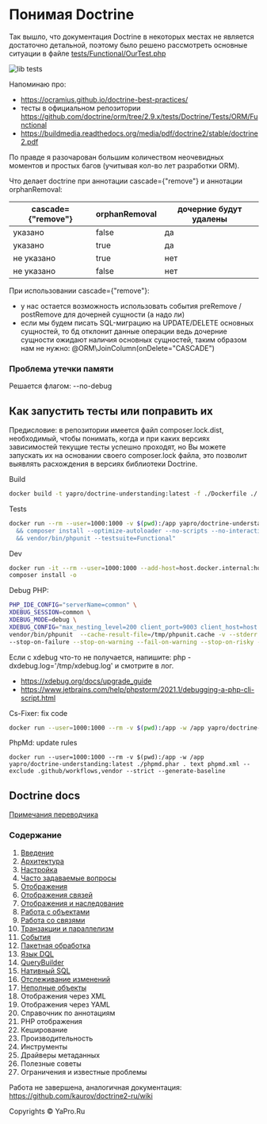# Понимая Doctrine

Так вышло, что документация Doctrine в некоторых местах не является достаточно детальной, поэтому было решено
рассмотреть основные ситуации в файле [tests/Functional/OurTest.php](tests/Functional/OurTest.php)

![lib tests](https://github.com/yapro/doctrine-understanding/actions/workflows/main.yml/badge.svg)

Напоминаю про:
- https://ocramius.github.io/doctrine-best-practices/
- тесты в официальном репозитории https://github.com/doctrine/orm/tree/2.9.x/tests/Doctrine/Tests/ORM/Functional
- https://buildmedia.readthedocs.org/media/pdf/doctrine2/stable/doctrine2.pdf

По правде я разочарован большим количеством неочевидных моментов и простых багов (учитывая кол-во лет разработки ORM).

Что делает doctrine при аннотации cascade={"remove"} и аннотации orphanRemoval:

| cascade={"remove"} | orphanRemoval | дочерние будут удалены |
|--------------------|---------------|------------------------|
| указано            | false         | да                     |
| указано            | true          | да                     |
| не указано         | true          | нет                    |
| не указано         | false         | нет                    |

При использовании cascade={"remove"}:
- у нас остается возможность использовать события preRemove / postRemove для дочерней сущности (а надо ли)
- если мы будем писать SQL-миграцию на UPDATE/DELETE основных сущностей, то бд отклонит данные операции ведь дочерние
  сущности ожидают наличия основных сущностей, таким образом нам не нужно: @ORM\JoinColumn(onDelete="CASCADE")

### Проблема утечки памяти

Решается флагом: --no-debug

## Как запустить тесты или поправить их

Предисловие: в репозитории имеется файл composer.lock.dist, необходимый, чтобы понимать, когда и при каких версиях
зависимостей текущие тесты успешно проходят, но Вы можете запускать их на основании своего composer.lock файла, это 
позволит выявлять расхождения в версиях библиотеки Doctrine.

Build
```sh
docker build -t yapro/doctrine-understanding:latest -f ./Dockerfile ./
```

Tests
```sh
docker run --rm --user=1000:1000 -v $(pwd):/app yapro/doctrine-understanding:latest bash -c "cd /app \
  && composer install --optimize-autoloader --no-scripts --no-interaction \
  && vendor/bin/phpunit --testsuite=Functional"
```

Dev
```sh
docker run -it --rm --user=1000:1000 --add-host=host.docker.internal:host-gateway -v $(pwd):/app -w /app yapro/doctrine-understanding:latest bash
composer install -o
```

Debug PHP:
```sh
PHP_IDE_CONFIG="serverName=common" \
XDEBUG_SESSION=common \
XDEBUG_MODE=debug \
XDEBUG_CONFIG="max_nesting_level=200 client_port=9003 client_host=host.docker.internal" \
vendor/bin/phpunit  --cache-result-file=/tmp/phpunit.cache -v --stderr --stop-on-incomplete --stop-on-defect \
--stop-on-failure --stop-on-warning --fail-on-warning --stop-on-risky --fail-on-risky --testsuite=Functional
```

Если с xdebug что-то не получается, напишите: php -dxdebug.log='/tmp/xdebug.log' и смотрите в лог.

- https://xdebug.org/docs/upgrade_guide
- https://www.jetbrains.com/help/phpstorm/2021.1/debugging-a-php-cli-script.html

Cs-Fixer: fix code
```sh
docker run --user=1000:1000 --rm -v $(pwd):/app -w /app yapro/doctrine-understanding:latest ./php-cs-fixer.phar fix --config=.php-cs-fixer.dist.php -v --using-cache=no --allow-risky=yes
```

PhpMd: update rules
```shell
docker run --user=1000:1000 --rm -v $(pwd):/app -w /app yapro/doctrine-understanding:latest ./phpmd.phar . text phpmd.xml --exclude .github/workflows,vendor --strict --generate-baseline
```

## Doctrine docs

[Примечания переводчика](docs/translator-note.md "Примечания переводчика")

### Содержание

1. [Введение](docs/introduction.md "Введение")
2. [Архитектура](docs/architecture.md "Архитектура")
3. [Настройка](docs/configuration.md "Настройка")
4. [Часто задаваемые вопросы](docs/faq.md "Часто задаваемые вопросы")
5. [Отображения](docs/basic-mapping.md "Отображения")
6. [Отображения связей](docs/association-mapping.md "Отображение связей")
7. [Отображения и наследование](docs/inheritance-mapping.md "Отображения и наследование")
8. [Работа с объектами](docs/working-with-objects.md "Работа с объектами")
9. [Работа со связями](docs/working-with-associations.md "Работа со связями")
10. [Транзакции и параллелизм](docs/transactions-and-concurrency.md "Транзакции и параллелизм")
11.  [События](docs/events.md "События")
12.  [Пакетная обработка](docs/batch-processing.md "Пакетная обработка")
13.  [Язык DQL](docs/dql-doctrine-query-language.md "Язык DQL – Doctrine Query Language")
14.  [QueryBuilder](docs/query-builder.md "Создание запросов с помощью QueryBuilder")
15.  [Нативный SQL](docs/native-sql.md "Нативный SQL")
16.  [Отслеживание изменений](docs/change-tracking-policies.md "Отслеживание изменений")
17.  [Неполные объекты](docs/partial-objects.md "Неполные объекты")
18.  Отображения через XML
19.  Отображения через YAML
20.  Справочник по аннотациям
21.  PHP отображения
22.  Кеширование
23.  Производительность
24.  Инструменты
25.  Драйверы метаданных
26.  Полезные советы
27.  Ограничения и известные проблемы

Работа не завершена, аналогичная документация: https://github.com/kaurov/doctrine2-ru/wiki

Copyrights © YaPro.Ru

